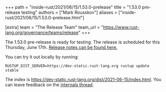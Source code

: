 +++
path = "inside-rust/2021/06/15/1.53.0-prelease"
title = "1.53.0 pre-release testing"
authors = ["Mark Rousskov"]
aliases = ["inside-rust/2021/06/15/1.53.0-prelease.html"]

[extra]
team = "The Release Team"
team_url = "https://www.rust-lang.org/governance/teams/release"
+++

The 1.53.0 pre-release is ready for testing. The release is scheduled for this
Thursday, June 17th. [Release notes can be found here.][relnotes]

You can try it out locally by running:

```
RUSTUP_DIST_SERVER=https://dev-static.rust-lang.org rustup update stable
```

The index is <https://dev-static.rust-lang.org/dist/2021-06-15/index.html>. You
can leave feedback on the [internals thread][internals].

[relnotes]: https://github.com/rust-lang/rust/blob/master/RELEASES.md#version-1530-2021-06-17
[internals]: https://internals.rust-lang.org/t/1-53-0-prerelease-testing/14884

